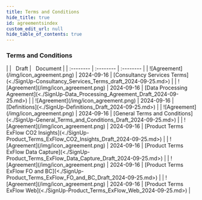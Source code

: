 ```yaml
---
title: Terms and Conditions
hide_title: true
id: agreementsindex
custom_edit_url: null
hide_table_of_contents: true
---
```



### Terms and Conditions
<div class="agreement-table agreement-table-index">
|  | &nbsp;&nbsp;Draft | &nbsp;&nbsp;Document | 
| :-------- | :-------- | :-------- | 
| ![Agreement](/img/icon_agreement.png) | 2024-09-16 | [Consultancy Services Terms](<./SignUp-Consultancy_Services_Terms_draft_2024-09-25.md>) |
| ![Agreement](/img/icon_agreement.png) | 2024-09-16 | [Data Processing Agreement](<./SignUp-Data_Processing_Agreement_Draft_2024-09-25.md>)  |
| ![Agreement](/img/icon_agreement.png) | 2024-09-16 | [Definitions](<./SignUp-Definitions_Draft_2024-09-25.md>)  |
| ![Agreement](/img/icon_agreement.png) | 2024-09-16 | [General Terms and Conditions](<./SignUp-General_Terms_and_Conditions_Draft_2024-09-25.md>)  |
| ![Agreement](/img/icon_agreement.png) | 2024-09-16 | [Product Terms ExFlow CO2 Insights](<./SignUp-Product_Terms_ExFlow_CO2_Insights_Draft_2024-09-25.md>)  |
| ![Agreement](/img/icon_agreement.png) | 2024-09-16 | [Product Terms ExFlow Data Capture](<./SignUp-Product_Terms_ExFlow_Data_Capture_Draft_2024-09-25.md>)  |
| ![Agreement](/img/icon_agreement.png) | 2024-09-16 | [Product Terms ExFlow FO and BC](<./SignUp-Product_Terms_ExFlow_FO_and_BC_Draft_2024-09-25.md>)  |
| ![Agreement](/img/icon_agreement.png) | 2024-09-16 | [Product Terms ExFlow Web](<./SignUp-Product_Terms_ExFlow_Web_2024-09-25.md>)  |
</div>
<br/>


<!--
### Statement of Work 
<div class="agreement-table agreement-table-index">
|  | &nbsp;&nbsp;Draft | &nbsp;&nbsp;Document | 
| :-------- | :-------- | :-------- | 
| ![Agreement](/img/icon_sow.png) | 2020-02-21 | [ExFlow AP for D365FO](docs/papers/agreements/SoW/ExFlow_AP_for_D365FO.md) |
| ![Agreement](/img/icon_sow.png) | 2020-04-02 | [ExFlow Data Capture for D365FO](docs/papers/agreements/SoW/ExFlow_Data_Capture_for_D365FO.md) |
| ![Agreement](/img/icon_sow.png)  | 2024-01-01 | [CO2 Insights for D365BC](docs/papers/agreements/SoW/CO2_Insights_for_D365BC.md) |
| ![Agreement](/img/icon_sow.png)  | 2024-01-01 | [ExFlow AP for D365BC Online](docs/papers/agreements/SoW/ExFlow_AP_for_D365BC_Online.md) |
| ![Agreement](/img/icon_sow.png)  | 2024-01-01 | [ExFlow AP for NAV o _D365B On Prem](docs/papers/agreements/SoW/ExFlow_AP_for_NAV_or_D365BC_On_Prem.md) |
| ![Agreement](/img/icon_sow.png)  | 2024-01-01 | [ExFlow SalesOrder for D365BC](docs/papers/agreements/SoW/ExFlow_SalesOrder_for_D365BC.md) |
| ![Agreement](/img/icon_sow.png)  | 2024-01-01 | [Travel & Expense Management](docs/papers/agreements/SoW/Travel_Expense_Management.md) |
</div>
-->

<!--
### Statement of Work Fixed Price Implementation
<div class="agreement-table agreement-table-index">
|  | &nbsp;&nbsp;Draft | &nbsp;&nbsp;Document | 
| :-------- | :-------- | :-------- | 
|  | 2020-02-21 | [ExFlow AP for D365FO](docs/papers/agreements/SoW/ExFlow_AP_for_D365FO.md) |
|  | 2020-04-02 | [ExFlow Data Capture for D365FO](docs/papers/agreements/SoW/ExFlow_Data_Capture_for_D365FO.md) |
|  | 2024-01-01 | [CO2 Insights for D365BC](docs/papers/agreements/SoW/CO2_Insights_for_D365BC.md) |
|  | 2024-01-01 | [ExFlow AP for D365BC Online](docs/papers/agreements/SoW/ExFlow_AP_for_D365BC_Online.md) |
|  | 2024-01-01 | [ExFlow AP for NAV o _D365B On Prem](docs/papers/agreements/SoW/ExFlow_AP_for_NAV_or_D365BC_On_Prem.md) |
|  | 2024-01-01 | [ExFlow SalesOrder for D365BC](docs/papers/agreements/SoW/ExFlow_SalesOrder_for_D365BC.md) |
|  | 2024-01-01 | [Travel & Expense Management](docs/papers/agreements/SoW/Travel_Expense_Management.md) |
</div>
-->

<!--
### Travel and Expense, Remote library
<div class="agreement-table agreement-table-index">
|  | &nbsp;&nbsp;Draft | &nbsp;&nbsp;Document | 
| :-------- | :-------- | :-------- | 
| ![Agreement](/img/icon_travel.png) | 2024-09-16 | [ExFlow Travel & Expense](./../TaE/ExFlowTravelExpense.md) |
| ![Agreement](/img/icon_travel.png) | 2024-09-16 | [AppsForDynamics365 Portal Connector](./../TaE/AppsForDynamics365PortalConnector.md) |
| ![Agreement](/img/icon_travel.png) | 2024-09-16 | [For Users](./../TaE/ForUsers.md) |
| ![Agreement](/img/icon_travel.png) | 2024-09-16 | [Get Started with Travel & Expense](./../TaE/GetStartedWithTravelExpense.md) |
| ![Agreement](/img/icon_travel.png) | 2024-09-16 | [For Bookkeepers](./../TaE/ForBookkeepers.md) |
</div>
-->